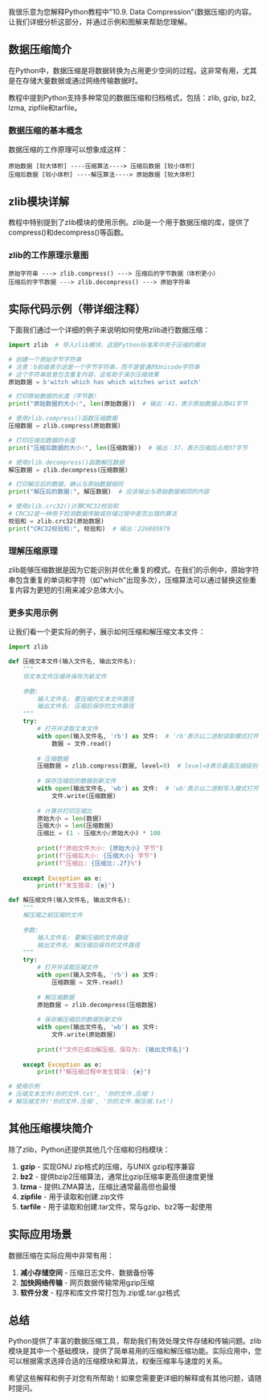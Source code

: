 我很乐意为您解释Python教程中"10.9. Data Compression"(数据压缩)的内容。让我们详细分析这部分，并通过示例和图解来帮助您理解。

## 数据压缩简介

在Python中，数据压缩是将数据转换为占用更少空间的过程。这非常有用，尤其是在存储大量数据或通过网络传输数据时。

教程中提到Python支持多种常见的数据压缩和归档格式，包括：zlib, gzip, bz2, lzma, zipfile和tarfile。

### 数据压缩的基本概念

数据压缩的工作原理可以想象成这样：

```
原始数据 [较大体积] ----压缩算法----> 压缩后数据 [较小体积]
压缩后数据 [较小体积] ----解压算法----> 原始数据 [较大体积]
```

## zlib模块详解

教程中特别提到了zlib模块的使用示例。zlib是一个用于数据压缩的库，提供了compress()和decompress()等函数。

### zlib的工作原理示意图

```
原始字符串 ---> zlib.compress() ---> 压缩后的字节数据（体积更小）
压缩后的字节数据 ---> zlib.decompress() ---> 原始字符串
```

## 实际代码示例（带详细注释）

下面我们通过一个详细的例子来说明如何使用zlib进行数据压缩：

```python
import zlib  # 导入zlib模块，这是Python标准库中用于压缩的模块

# 创建一个原始字节字符串
# 注意：b前缀表示这是一个字节字符串，而不是普通的Unicode字符串
# 这个字符串故意包含重复内容，这有助于演示压缩效果
原始数据 = b'witch which has which witches wrist watch'

# 打印原始数据的长度（字节数）
print("原始数据的大小:", len(原始数据))  # 输出：41，表示原始数据占用41字节

# 使用zlib.compress()函数压缩数据
压缩数据 = zlib.compress(原始数据)

# 打印压缩后数据的长度
print("压缩后数据的大小:", len(压缩数据))  # 输出：37，表示压缩后占用37字节

# 使用zlib.decompress()函数解压数据
解压数据 = zlib.decompress(压缩数据)

# 打印解压后的数据，确认与原始数据相同
print("解压后的数据:", 解压数据)  # 应该输出与原始数据相同的内容

# 使用zlib.crc32()计算CRC32校验和
# CRC32是一种用于检测数据传输或存储过程中是否出错的算法
校验和 = zlib.crc32(原始数据)
print("CRC32校验和:", 校验和)  # 输出：226805979
```

### 理解压缩原理

zlib能够压缩数据是因为它能识别并优化重复的模式。在我们的示例中，原始字符串包含重复的单词和字符（如"which"出现多次），压缩算法可以通过替换这些重复内容为更短的引用来减少总体大小。

### 更多实用示例

让我们看一个更实际的例子，展示如何压缩和解压缩文本文件：

```python
import zlib

def 压缩文本文件(输入文件名, 输出文件名):
    """
    将文本文件压缩并保存为新文件
    
    参数:
        输入文件名: 要压缩的文本文件路径
        输出文件名: 压缩后保存的文件路径
    """
    try:
        # 打开并读取文本文件
        with open(输入文件名, 'rb') as 文件:  # 'rb'表示以二进制读取模式打开
            数据 = 文件.read()
        
        # 压缩数据
        压缩数据 = zlib.compress(数据, level=9)  # level=9表示最高压缩级别
        
        # 保存压缩后的数据到新文件
        with open(输出文件名, 'wb') as 文件:  # 'wb'表示以二进制写入模式打开
            文件.write(压缩数据)
        
        # 计算并打印压缩比
        原始大小 = len(数据)
        压缩大小 = len(压缩数据)
        压缩比 = (1 - 压缩大小/原始大小) * 100
        
        print(f"原始文件大小: {原始大小} 字节")
        print(f"压缩后大小: {压缩大小} 字节")
        print(f"压缩比: {压缩比:.2f}%")
        
    except Exception as e:
        print(f"发生错误: {e}")

def 解压缩文件(输入文件名, 输出文件名):
    """
    解压缩之前压缩的文件
    
    参数:
        输入文件名: 要解压缩的文件路径
        输出文件名: 解压缩后保存的文件路径
    """
    try:
        # 打开并读取压缩文件
        with open(输入文件名, 'rb') as 文件:
            压缩数据 = 文件.read()
        
        # 解压缩数据
        原始数据 = zlib.decompress(压缩数据)
        
        # 保存解压缩后的数据到新文件
        with open(输出文件名, 'wb') as 文件:
            文件.write(原始数据)
        
        print(f"文件已成功解压缩，保存为: {输出文件名}")
        
    except Exception as e:
        print(f"解压缩过程中发生错误: {e}")

# 使用示例
# 压缩文本文件(你的文件.txt', '你的文件.压缩')
# 解压缩文件('你的文件.压缩', '你的文件.解压缩.txt')
```

## 其他压缩模块简介

除了zlib，Python还提供其他几个压缩和归档模块：

1. **gzip** - 实现GNU zip格式的压缩，与UNIX gzip程序兼容
2. **bz2** - 提供bzip2压缩算法，通常比gzip压缩率更高但速度更慢
3. **lzma** - 提供LZMA算法，压缩比通常最高但也最慢
4. **zipfile** - 用于读取和创建.zip文件
5. **tarfile** - 用于读取和创建.tar文件，常与gzip、bz2等一起使用

## 实际应用场景

数据压缩在实际应用中非常有用：

1. **减小存储空间** - 压缩日志文件、数据备份等
2. **加快网络传输** - 网页数据传输常用gzip压缩
3. **软件分发** - 程序和库文件常打包为.zip或.tar.gz格式

## 总结

Python提供了丰富的数据压缩工具，帮助我们有效处理文件存储和传输问题。zlib模块是其中一个基础模块，提供了简单易用的压缩和解压缩功能。实际应用中，您可以根据需求选择合适的压缩模块和算法，权衡压缩率与速度的关系。

希望这些解释和例子对您有所帮助！如果您需要更详细的解释或有其他问题，请随时提问。